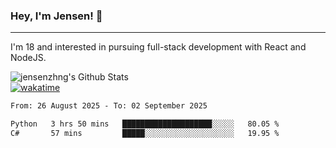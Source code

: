 ### Hey, I'm Jensen! 👋

---

I'm 18 and interested in pursuing full-stack development with React and NodeJS.

![jensenzhng's Github Stats](https://github-readme-stats.vercel.app/api?username=jensenzhng&theme=dark&show_icons=true&count_private=true)
<br />
[![wakatime](https://wakatime.com/badge/user/cbfc263d-3611-4e36-8278-8fad45fe3f62.svg)](https://wakatime.com/@cbfc263d-3611-4e36-8278-8fad45fe3f62)

<!--START_SECTION:waka-->

```txt
From: 26 August 2025 - To: 02 September 2025

Python   3 hrs 50 mins   ████████████████████░░░░░   80.05 %
C#       57 mins         █████░░░░░░░░░░░░░░░░░░░░   19.95 %
```

<!--END_SECTION:waka-->
